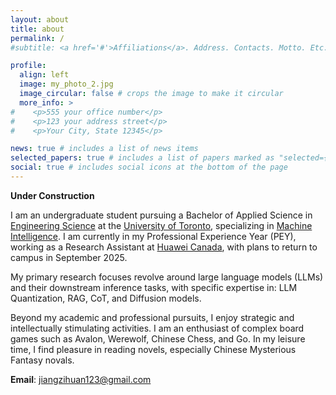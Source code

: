```yaml
---
layout: about
title: about
permalink: /
#subtitle: <a href='#'>Affiliations</a>. Address. Contacts. Motto. Etc.

profile:
  align: left
  image: my_photo_2.jpg
  image_circular: false # crops the image to make it circular
  more_info: >
#    <p>555 your office number</p>
#    <p>123 your address street</p>
#    <p>Your City, State 12345</p>

news: true # includes a list of news items
selected_papers: true # includes a list of papers marked as "selected={true}"
social: true # includes social icons at the bottom of the page
---
```


**Under Construction**

I am an undergraduate student pursuing a Bachelor of Applied Science in [Engineering Science](https://engsci.utoronto.ca/) at the [University of Toronto](https://www.utoronto.ca/), specializing in [Machine Intelligence](https://engsci.utoronto.ca/program/majors/machine-intelligence/). I am currently in my Professional Experience Year (PEY), working as a Research Assistant at [Huawei Canada](https://www.huawei.com/ca/), with plans to return to campus in September 2025.

My primary research focuses revolve around large language models (LLMs) and their downstream inference tasks, with specific expertise in: LLM Quantization, RAG, CoT, and Diffusion models.

Beyond my academic and professional pursuits, I enjoy strategic and intellectually stimulating activities. I am an enthusiast of complex board games such as Avalon, Werewolf, Chinese Chess, and Go. In my leisure time, I find pleasure in reading novels, especially Chinese Mysterious Fantasy novals.

**Email**: jiangzihuan123@gmail.com
